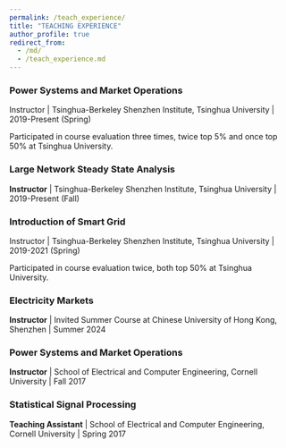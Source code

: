 ```yaml
---
permalink: /teach_experience/
title: "TEACHING EXPERIENCE"
author_profile: true
redirect_from: 
  - /md/
  - /teach_experience.md
---
```


### Power Systems and Market Operations

Instructor | Tsinghua-Berkeley Shenzhen Institute, Tsinghua University | 2019-Present (Spring)

Participated in course evaluation three times, twice top 5% and once top 50% at Tsinghua University.

### Large Network Steady State Analysis

**Instructor** | Tsinghua-Berkeley Shenzhen Institute, Tsinghua University | 2019-Present (Fall)

### Introduction of Smart Grid

Instructor | Tsinghua-Berkeley Shenzhen Institute, Tsinghua University | 2019-2021 (Spring)

Participated in course evaluation twice, both top 50% at Tsinghua University.

### Electricity Markets

**Instructor** | Invited Summer Course at Chinese University of Hong Kong, Shenzhen | Summer 2024

### Power Systems and Market Operations

**Instructor** | School of Electrical and Computer Engineering, Cornell University | Fall 2017

### Statistical Signal Processing

**Teaching Assistant** | School of Electrical and Computer Engineering, Cornell University | Spring 2017